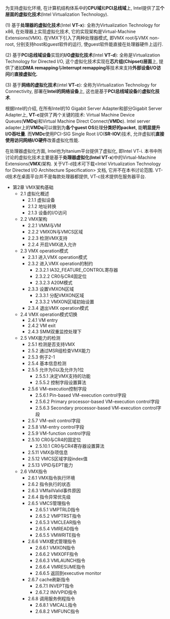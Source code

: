 为支持虚拟化环境, 在计算机结构体系中的**CPU域**和**PCI总线域**上, Intel提供了**三个层面的虚拟化技术**(Intel Virtualization Technology).

(1) 基于**处理器的虚拟化技术**(Intel **VT\-x**): 全称为Virtualization Technology for x86, 在处理器上实现虚拟化技术, 它的实现架构是Virtual\-Machine Extensions(VMX). 在VMX下引入了两种处理器模式, 即VMX root与VMX non\-root, 分别支持host和guest软件的运行, 使guest软件能直接在处理器硬件上运行.

(2) 基于**PCI总线域设备**实现的**I/O虚拟化技术**(Intel **VT\-d**): 全称是Virtualization Technology for Directed I/O, 这个虚拟化技术实现在**芯片组(Chipset)层面**上, 提供了诸如**DMA remapping**与**Interrupt remapping**等技术来支持**外部设备I/O访问**的**直接虚拟化**.

(3) 基于**网络的虚拟化技术**(intel **VT\-c**): 全称为Virtualization Technology for Connectivity, 部署在**Intel的网络设备**上, 这也是基于**PCI总线域设备**的**虚拟化技术**.

根据Intel的介绍, 在所有Intel的10 Gigabit Server Adapter和部分Gigabit Server Adapter上, **VT\-c**提供了两个关键的技术: Virtual Machine Device Queues(**VMDq**)和Virtual Machine Direct Connect(**VMDc**). Intel server adapter上的**VMDq**可以做到为**各个guest OS**处理**分类好的packet**, 能**明显提升I/O吞吐量**. 而**VMDc**使用PCI\-SIG Single Root I/O(**SR\-IOV**)技术, 允许虚拟机**直接使用访问网络I/O硬件**改善虚拟化性能.

在处理器虚拟化方面, Intel也为Itanium平台提供了虚拟化, 即Intel VT-i. 本书中所讨论的虚拟化技术主要是基于**处理器虚拟化(Intel VT\-x**)中的Virtual\-Machine Extensions(**VMX**)架构. 关于VT\-d技术可下载\<Intel Virtualization Technology for Directed I/O Architecture Specification\> 文档, 它并不在本书讨论范围. VT\-d技术在桌面平台并不是每款处理器都提供, VT\-c技术提供在服务器平台.

- 第2章 VMX架构基础
    - 2.1 虚拟化概述
        - 2.1.1 虚拟设备
        - 2.1.2 地址转换
        - 2.1.3 设备的I/O访问
    - 2.2 VMX架构
        - 2.2.1 VMM与VM
        - 2.2.2 VMXON与VMCS区域
        - 2.2.3 检测VMX支持
        - 2.2.4 开启VMX进入允许
    - 2.3 VMX operation模式
        - 2.3.1 进入VMX operation模式
        - 2.3.2 进入VMX operation的制约
            - 2.3.2.1 IA32\_FEATURE\_CONTROL寄存器
            - 2.3.2.2 CR0与CR4固定位
            - 2.3.2.3 A20M模式
        - 2.3.3 设置VMXON区域
            - 2.3.3.1 分配VMXON区域
            - 2.3.3.2 VMXON区域初始设置
        - 2.3.4 退出VMX operation模式
    - 2.4 VMX operation模式切换
        - 2.4.1 VM entry
        - 2.4.2 VM exit
        - 2.4.3 SMM双重监控处理下
    - 2.5 VMX能力的检测
        - 2.5.1 检测是否支持VMX
        - 2.5.2 通过MSR组检查VMX能力
        - 2.5.3 例子2\-1
        - 2.5.4 基本信息检测
        - 2.5.5 允许为0以及允许为1位
            - 2.5.5.1 决定VMX支持的功能
            - 2.5.5.2 控制字段设置算法
        - 2.5.6 VM-execution控制字段
            - 2.5.6.1 Pin\-based VM\-execution control字段
            - 2.5.6.2 Primary processor\-based VM\-execution control字段
            - 2.5.6.3 Secondary processor\-based VM\-execution control字段
        - 2.5.7 VM\-exit control字段
        - 2.5.8 VM\-entry control字段
        - 2.5.9 VM\-function control字段
        - 2.5.10 CR0与CR4的固定位
            - 2.5.10.1 CR0与CR4寄存器设置算法
        - 2.5.11 VMX杂项信息
        - 2.5.12 VMCS区域字段index值
        - 2.5.13 VPID与EPT能力
    - 2.6 VMX指令
        - 2.6.1 VMX指令执行环境
        - 2.6.2 指令执行的状态
        - 2.6.3 VMfailValid事件原因
        - 2.6.4 指令异常优先级
        - 2.6.5 VMCS管理指令
            - 2.6.5.1 VMPTRLD指令
            - 2.6.5.2 VMPTRST指令
            - 2.6.5.3 VMCLEAR指令
            - 2.6.5.4 VMREAD指令
            - 2.6.5.5 VMWRITE指令
        - 2.6.6 VMX模式管理指令
            - 2.6.6.1 VMXON指令
            - 2.6.6.2 VMXOFF指令
            - 2.6.6.3 VMLAUNCH指令
            - 2.6.6.4 VMRESUME指令
            - 2.6.6.5 返回到executive monitor
        - 2.6.7 cache刷新指令
            - 2.6.7.1 INVEPT指令
            - 2.6.7.2 INVVPID指令
        - 2.6.8 调用服务例程指令
            - 2.6.8.1 VMCALL指令
            - 2.6.8.2 VMFUNC指令

